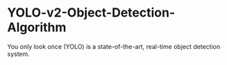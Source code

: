 # YOLO-v2-Object-Detection-Algorithm
You only look once (YOLO) is a state-of-the-art, real-time object detection system.


